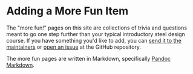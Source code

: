 Adding a More Fun Item
======================

The "more fun!" pages on this site are collections of trivia and questions meant
to go one step further than your typical introductory steel design course. If
you have something you'd like to add, you can
[send it to the maintainers](mailto:universityprograms@aisc.org) or 
[open an issue](https://github.com/aisc-org/aisc-model-viewer/issues/new/choose)
at the GitHub repository.

The more fun pages are written in Markdown, specifically
[Pandoc Markdown](https://pandoc.org/MANUAL.html#pandocs-markdown). 
